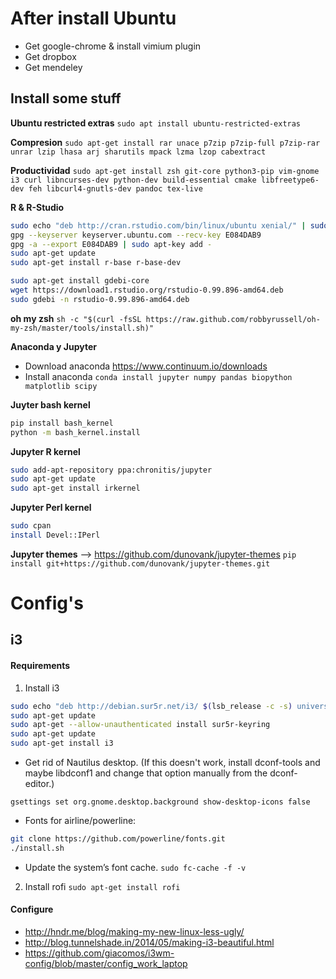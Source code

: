 # After install Ubuntu
* Get google-chrome & install vimium plugin
* Get dropbox
* Get mendeley

## Install some stuff
**Ubuntu restricted extras**
`sudo apt install ubuntu-restricted-extras`

**Compresion**
`sudo apt-get install rar unace p7zip p7zip-full p7zip-rar unrar lzip lhasa arj sharutils mpack lzma lzop cabextract`

**Productividad**
`sudo apt-get install zsh git-core python3-pip vim-gnome i3 curl libncurses-dev python-dev build-essential cmake libfreetype6-dev feh libcurl4-gnutls-dev pandoc tex-live`

**R & R-Studio**
```bash
sudo echo "deb http://cran.rstudio.com/bin/linux/ubuntu xenial/" | sudo tee -a /etc/apt/sources.list
gpg --keyserver keyserver.ubuntu.com --recv-key E084DAB9
gpg -a --export E084DAB9 | sudo apt-key add -
sudo apt-get update
sudo apt-get install r-base r-base-dev

sudo apt-get install gdebi-core
wget https://download1.rstudio.org/rstudio-0.99.896-amd64.deb
sudo gdebi -n rstudio-0.99.896-amd64.deb
```

**oh my zsh**
`sh -c "$(curl -fsSL https://raw.github.com/robbyrussell/oh-my-zsh/master/tools/install.sh)"`

**Anaconda y Jupyter**
- Download anaconda https://www.continuum.io/downloads
- Install anaconda
`conda install jupyter numpy pandas biopython matplotlib scipy`

**Juyter bash kernel**
```bash
pip install bash_kernel
python -m bash_kernel.install
```

**Jupyter R kernel**
```bash
sudo add-apt-repository ppa:chronitis/jupyter
sudo apt-get update
sudo apt-get install irkernel
```

**Jupyter Perl kernel**
```bash
sudo cpan
install Devel::IPerl
```

**Jupyter themes** --> https://github.com/dunovank/jupyter-themes
`pip install git+https://github.com/dunovank/jupyter-themes.git`

# Config's

## i3

#### Requirements

1. Install i3
```bash
sudo echo "deb http://debian.sur5r.net/i3/ $(lsb_release -c -s) universe" >> /etc/apt/sources.list
sudo apt-get update
sudo apt-get --allow-unauthenticated install sur5r-keyring
sudo apt-get update
sudo apt-get install i3
```

* Get rid of Nautilus desktop. (If this doesn't work, install dconf-tools and maybe libdconf1 and change that option manually from the dconf-editor.)

`gsettings set org.gnome.desktop.background show-desktop-icons false`

* Fonts for airline/powerline:
```bash
git clone https://github.com/powerline/fonts.git
./install.sh
``` 

* Update the system’s font cache.
`sudo fc-cache -f -v`

2. Install rofi
`sudo apt-get install rofi`

#### Configure
* http://hndr.me/blog/making-my-new-linux-less-ugly/
* http://blog.tunnelshade.in/2014/05/making-i3-beautiful.html
* https://github.com/giacomos/i3wm-config/blob/master/config_work_laptop
